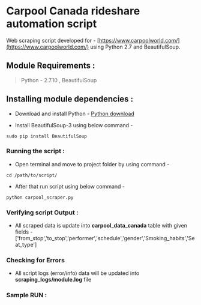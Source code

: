 # Carpool Canada rideshare automation script #

Web scraping script developed for - [https://www.carpoolworld.com/](https://www.carpoolworld.com/) using Python 2.7 and BeautifulSoup.


## Module Requirements :

> Python  - 2.7.10 , 
> BeautifulSoup 


## Installing module dependencies :

* Download and install Python -  [Python download](https://www.python.org/downloads/)

* Install BeautifulSoup-3 using below command  - 
```
sudo pip install BeautifulSoup
```


### Running the script :

* Open terminal and move to project folder by using command -
```
cd /path/to/script/
```
* After that run script using below command -
```
python carpool_scraper.py
```


### Verifying script Output :

* All scraped data is update into **carpool_data_canada** table with given fields - ['from_stop','to_stop','performer','schedule','gender','Smoking_habits','Seat_type']

		

### Checking for Errors 

* All script logs (error/info) data will be updated into **scraping_logs/module.log** file



### Sample RUN :

